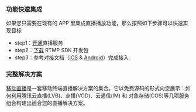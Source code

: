 
### 功能快速集成
如果您只需要在现有的 APP 里集成直播播放功能，那么按照如下步骤可以快速实现目标
- step1：[开通](https://console.qcloud.com/live)直播服务
- step2：[下载](https://www.qcloud.com/document/product/454/7873) RTMP SDK 开发包
- step3：参考对接文档（[iOS](https://www.qcloud.com/document/product/454/7880) & [Android](https://www.qcloud.com/document/product/454/7886)）完成接入


### 完整解决方案
[移动直播](https://www.qcloud.com/product/mlvb)是一套移动终端直播解决方案的集合，它以免费源码的形式向您展示：如何利用腾讯云直播(LVB)、点播(VOD)、云通信(IM) 和 对象存储(COS)等几项服务组合构建出适合您的直播解决方案。
